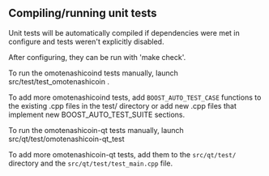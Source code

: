 Compiling/running unit tests
------------------------------------

Unit tests will be automatically compiled if dependencies were met in configure
and tests weren't explicitly disabled.

After configuring, they can be run with 'make check'.

To run the omotenashicoind tests manually, launch src/test/test_omotenashicoin .

To add more omotenashicoind tests, add `BOOST_AUTO_TEST_CASE` functions to the existing
.cpp files in the test/ directory or add new .cpp files that
implement new BOOST_AUTO_TEST_SUITE sections.

To run the omotenashicoin-qt tests manually, launch src/qt/test/omotenashicoin-qt_test

To add more omotenashicoin-qt tests, add them to the `src/qt/test/` directory and
the `src/qt/test/test_main.cpp` file.
